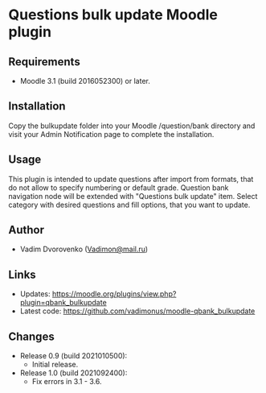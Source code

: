Questions bulk update Moodle plugin
===================================

Requirements
------------
- Moodle 3.1 (build 2016052300) or later.

Installation
------------
Copy the bulkupdate folder into your Moodle /question/bank directory and visit your Admin Notification page to complete the installation.

Usage
-----
This plugin is intended to update questions after import from formats, that do not allow to specify numbering or
default grade. Question bank navigation node will be extended with "Questions bulk update" item. Select category with
desired questions and fill options, that you want to update.

Author
------
- Vadim Dvorovenko (Vadimon@mail.ru)

Links
-----
- Updates: https://moodle.org/plugins/view.php?plugin=qbank_bulkupdate
- Latest code: https://github.com/vadimonus/moodle-qbank_bulkupdate

Changes
-------
- Release 0.9 (build 2021010500):
    - Initial release.
- Release 1.0 (build 2021092400):
    - Fix errors in 3.1 - 3.6.